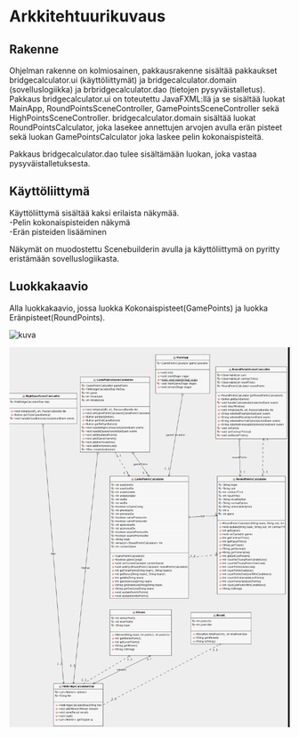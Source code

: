 # Arkkitehtuurikuvaus

## Rakenne
Ohjelman rakenne on kolmiosainen, pakkausrakenne sisältää pakkaukset bridgecalculator.ui (käyttöliittymät) ja bridgecalculator.domain (sovelluslogiikka) ja brbridgecalculator.dao (tietojen pysyväistalletus).
Pakkaus bridgecalculator.ui on toteutettu JavaFXML:llä ja se sisältää luokat MainApp, RoundPointsSceneController, GamePointsSceneController sekä HighPointsSceneController.
bridgecalculator.domain sisältää luokat RoundPointsCalculator, joka lasekee annettujen arvojen avulla erän pisteet sekä luokan GamePointsCalculator joka laskee pelin kokonaispisteitä.

Pakkaus bridgecalculator.dao tulee sisältämään luokan, joka vastaa pysyväistalletuksesta.

## Käyttöliittymä
 
Käyttöliittymä sisältää kaksi erilaista näkymää.  
-Pelin kokonaispisteiden näkymä   
-Erän pisteiden lisääminen   
 
Näkymät on muodostettu Scenebuilderin avulla ja käyttöliittymä on pyritty eristämään sovelluslogiikasta.

## Luokkakaavio
Alla luokkakaavio, jossa luokka Kokonaispisteet(GamePoints) ja luokka Eränpisteet(RoundPoints). 

![kuva](https://yuml.me/442a1aa3.jpg)

![](https://github.com/sillameri/otm-harjoitustyo/blob/master/dokumentointi/kuvat/diagram1.png)
